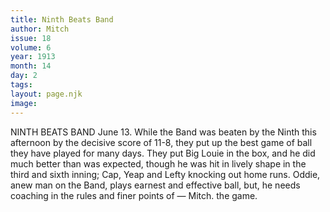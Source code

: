 ```yaml
---
title: Ninth Beats Band
author: Mitch
issue: 18
volume: 6
year: 1913
month: 14
day: 2
tags:
layout: page.njk
image:
---
```

NINTH BEATS BAND    June 13.    While the Band was beaten by the Ninth this afternoon by the decisive score of 11-8, they put up the best game of ball they have played for many days. They put Big Louie in the box, and he did much better than was expected, though he was hit in lively shape in the third and sixth inning; Cap, Yeap and Lefty knocking out home runs. Oddie, anew man on the Band, plays earnest and effective ball, but, he needs coaching in the rules and finer points of — Mitch. the game.       




